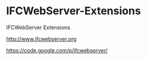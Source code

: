 IFCWebServer-Extensions
=======================

IFCWebServer Extensions

http://www.ifcwebserver.org


https://code.google.com/p/ifcwebserver/
